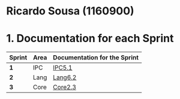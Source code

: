 **Ricardo Sousa** (1160900)
===============================

# 1. Documentation for each Sprint


|Sprint  | Area | Documentation for the Sprint |
|--------|------|------------------------------|
| **1**  | IPC  | [IPC5.1](sp1)         |																				
| **2**  | Lang | [Lang6.2](sp2)         |
| **3**  | Core | [Core2.3](sp3)         |																
